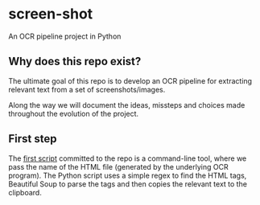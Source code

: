 # screen-shot

An OCR pipeline project in Python

## Why does this repo exist?

The ultimate goal of this repo is to develop an OCR pipeline for extracting relevant text from a set of screenshots/images. 

Along the way we will document the ideas, missteps and choices made throughout the evolution of the project.

## First step

The [first script](https://github.com/leemthompo/screen-shot/blob/main/screenshot_parse.py) committed to the repo is a command-line tool, where we pass the name of the HTML file (generated by the underlying OCR program). The Python script uses a simple regex to find the HTML tags, Beautiful Soup to parse the tags and then copies the relevant text to the clipboard.
